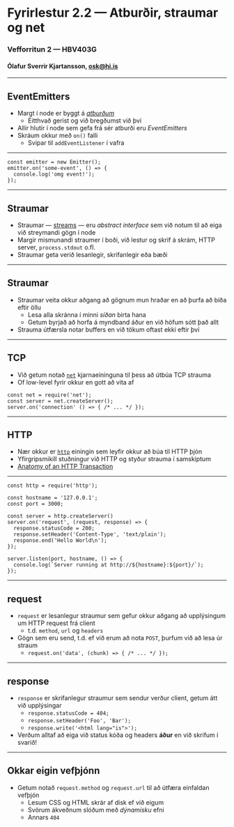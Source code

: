 
# Fyrirlestur 2.2 — Atburðir, straumar og net
### Vefforritun 2 — HBV403G
#### Ólafur Sverrir Kjartansson, [osk@hi.is](mailto:osk@hi.is)

---

## EventEmitters

* Margt í node er byggt á [_atburðum_](https://nodejs.org/api/events.html)
  - Eitthvað gerist og við bregðumst við því
* Allir hlutir í node sem gefa frá sér atburði eru _EventEmitters_
* Skráum okkur með `on()` falli
  - Svipar til `addEventListener` í vafra

***

```
const emitter = new Emitter();
emitter.on('some-event', () => {
  console.log('omg event!');
});
```

---

## Straumar

* Straumar — [streams](https://nodejs.org/api/stream.html) — eru _abstract interface_ sem við notum til að eiga við streymandi gögn í node
* Margir mismunandi straumer í boði, við lestur og skrif á skrám, HTTP server, `process.stdout` o.fl.
* Straumar geta verið lesanlegir, skrifanlegir eða bæði

***

## Straumar

* Straumar veita okkur aðgang að gögnum mun hraðar en að þurfa að bíða eftir öllu
  - Lesa alla skránna í minni _síðan_ birta hana
  - Getum byrjað að horfa á myndband áður en við höfum sótt það allt
* Strauma útfærsla notar buffers en við tökum oftast ekki eftir því

---

## TCP

* Við getum notað [`net`](https://nodejs.org/api/net.html) kjarnaeininguna til þess að útbúa TCP strauma
* Of low-level fyrir okkur en gott að vita af

```
const net = require('net');
const server = net.createServer();
server.on('connection' () => { /* ... */ });
```

---

## HTTP

* Nær okkur er [`http`](https://nodejs.org/api/http.html) einingin sem leyfir okkur að búa til HTTP þjón
* Yfirgripsmikill stuðningur við HTTP og styður strauma í samskiptum
* [Anatomy of an HTTP Transaction](https://nodejs.org/en/docs/guides/anatomy-of-an-http-transaction/)

***

```
const http = require('http');

const hostname = '127.0.0.1';
const port = 3000;

const server = http.createServer()
server.on('request', (request, response) => {
  response.statusCode = 200;
  response.setHeader('Content-Type', 'text/plain');
  response.end('Hello World\n');
});

server.listen(port, hostname, () => {
  console.log(`Server running at http://${hostname}:${port}/`);
});
```

***

## request

* `request` er lesanlegur straumur sem gefur okkur aðgang að upplýsingum um HTTP request frá client
  - t.d. `method`, `url` og `headers`
* Gögn sem eru send, t.d. ef við erum að nota `POST`, þurfum við að lesa úr straum
  - `request.on('data', (chunk) => { /* ... */ });`

***

## response

* `response` er skrifanlegur straumur sem sendur verður client, getum átt við upplýsingar
  - `response.statusCode = 404;`
  - `response.setHeader('Foo', 'Bar');`
  - `response.write('<html lang="is">');`
* Verðum alltaf að eiga við status kóða og headers **áður** en við skrifum í svarið!

***

## Okkar eigin vefþjónn

* Getum notað `request.method` og `request.url` til að útfæra einfaldan vefþjón
  - Lesum CSS og HTML skrár af disk ef við eigum
  - Svörum ákveðnum slóðum með _dýnamísku_ efni
  - Annars `404`
